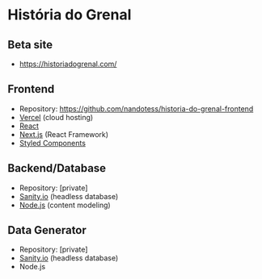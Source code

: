 # História do Grenal

## Beta site
- https://historiadogrenal.com/

## Frontend
- Repository: https://github.com/nandotess/historia-do-grenal-frontend
- [Vercel](https://vercel.com/) (cloud hosting)
- [React](https://reactjs.org/)
- [Next.js](https://nextjs.org/) (React Framework)
- [Styled Components](https://styled-components.com/)

## Backend/Database
- Repository: [private]
- [Sanity.io](https://www.sanity.io/) (headless database)
- [Node.js](https://www.sanity.io/docs/content-modelling) (content modeling)

## Data Generator
- Repository: [private]
- [Sanity.io](https://www.sanity.io/) (headless database)
- Node.js
